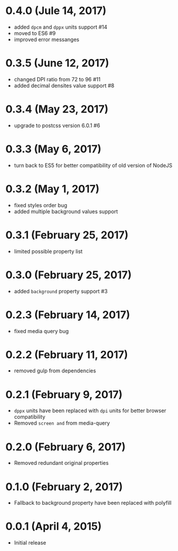 # 0.4.0 (Jule 14, 2017)
- added `dpcm` and `dppx` units support #14
- moved to ES6 #9
- improved error messanges

# 0.3.5 (June 12, 2017)
- changed DPI ratio from 72 to 96 #11
- added decimal densites value support #8

# 0.3.4 (May 23, 2017)
- upgrade to postcss version 6.0.1 #6

# 0.3.3 (May 6, 2017)
- turn back to ES5 for better compatibility of old version of NodeJS

# 0.3.2 (May 1, 2017)
- fixed styles order bug
- added multiple background values support

# 0.3.1 (February 25, 2017)
- limited possible property list  

# 0.3.0 (February 25, 2017)
- added `background` property support #3

# 0.2.3 (February 14, 2017)
- fixed media query bug

# 0.2.2 (February 11, 2017)
- removed gulp from dependencies

# 0.2.1 (February 9, 2017)
- `dppx` units have been replaced with `dpi` units for better browser compatibility
- Removed `screen and` from media-query

# 0.2.0 (February 6, 2017)
- Removed redundant original properties
   
# 0.1.0 (February 2, 2017)
- Fallback to background property have been replaced with polyfill  

# 0.0.1 (April 4, 2015)
- Initial release
